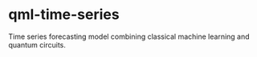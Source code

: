 # qml-time-series
Time series forecasting model combining classical machine learning and quantum circuits.

